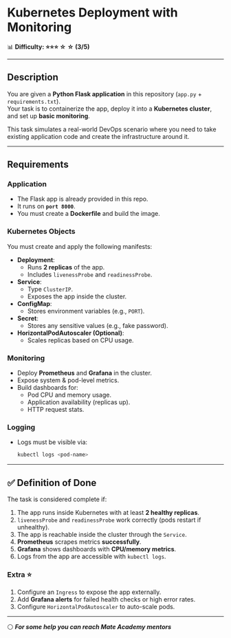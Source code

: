 # Kubernetes Deployment with Monitoring

📊 **Difficulty: ⭐⭐⭐ ☆ ☆ (3/5)**  

---

## Description
You are given a **Python Flask application** in this repository (`app.py` + `requirements.txt`).  
Your task is to containerize the app, deploy it into a **Kubernetes cluster**, and set up **basic monitoring**.  

This task simulates a real-world DevOps scenario where you need to take existing application code and create the infrastructure around it.

---

## Requirements

### Application
- The Flask app is already provided in this repo.
- It runs on **`port 8000`**.
- You must create a **Dockerfile** and build the image.

### Kubernetes Objects
You must create and apply the following manifests:
- **Deployment**: 
  - Runs **2 replicas** of the app.  
  - Includes `livenessProbe` and `readinessProbe`.  
- **Service**: 
  - Type `ClusterIP`.  
  - Exposes the app inside the cluster.  
- **ConfigMap**: 
  - Stores environment variables (e.g., `PORT`).  
- **Secret**: 
  - Stores any sensitive values (e.g., fake password).  
- **HorizontalPodAutoscaler (Optional)**: 
  - Scales replicas based on CPU usage.

### Monitoring
- Deploy **Prometheus** and **Grafana** in the cluster.  
- Expose system & pod-level metrics.  
- Build dashboards for:
  - Pod CPU and memory usage.  
  - Application availability (replicas up).  
  - HTTP request stats.  

### Logging
- Logs must be visible via:
  ```bash
  kubectl logs <pod-name>

---

## ✅ Definition of Done

The task is considered complete if:

1. The app runs inside Kubernetes with at least **2 healthy replicas**.
2. `livenessProbe` and `readinessProbe` work correctly (pods restart if unhealthy).
3. The app is reachable inside the cluster through the `Service`.
4. **Prometheus** scrapes metrics **successfully**.
5. **Grafana** shows dashboards with **CPU/memory metrics**.
6. Logs from the app are accessible with `kubectl logs`.

### Extra ⭐

1. Configure an `Ingress` to expose the app externally.
2. Add **Grafana alerts** for failed health checks or high error rates.
3. Configure `HorizontalPodAutoscaler` to auto-scale pods.
---

⚪ **_For some help you can reach Mate Academy mentors_**
